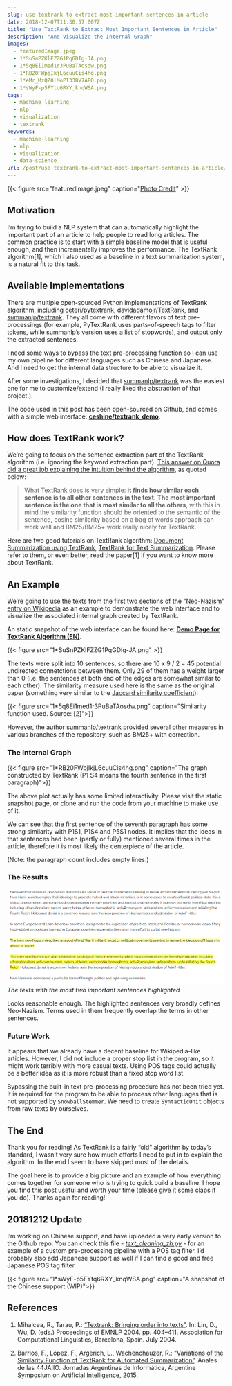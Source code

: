 ```yaml
---
slug: use-textrank-to-extract-most-important-sentences-in-article
date: 2018-12-07T11:30:57.007Z
title: "Use TextRank to Extract Most Important Sentences in Article"
description: "And Visualize the Internal Graph"
images:
  - featuredImage.jpeg
  - 1*SuSnPZKlFZZG1PqGDIg-JA.png
  - 1*5q8Ei1med1r3PuBaTAosdw.png
  - 1*RB20FWpjIkjL6cuuCis4hg.png
  - 1*eMr_MzQZ0lMoPI33BV7AEQ.png
  - 1*sWyF-p5FYtq6RXY_knqWSA.png
tags:
  - machine_learning
  - nlp
  - visualization
  - textrank
keywords:
  - machine-learning
  - nlp
  - visualization
  - data-science
url: /post/use-textrank-to-extract-most-important-sentences-in-article/
---
```


{{< figure src="featuredImage.jpeg" caption="[Photo Credit](https://pixabay.com/en/helicopter-mountains-flight-2966569/)" >}}

## Motivation

I’m trying to build a NLP system that can automatically highlight the important part of an article to help people to read long articles. The common practice is to start with a simple baseline model that is useful enough, and then incrementally improves the performance. The TextRank algorithm[1], which I also used as a baseline in a text summarization system, is a natural fit to this task.

## Available Implementations

There are multiple open-sourced Python implementations of TextRank algorithm, including [ceteri/pytextrank](https://github.com/ceteri/pytextrank), [davidadamojr/TextRank](https://github.com/davidadamojr/TextRank), and [summanlp/textrank](https://github.com/summanlp/textrank). They all come with different flavors of text pre-processings (for example, PyTextRank uses parts-of-speech tags to filter tokens, while summanlp’s version uses a list of stopwords), and output only the extracted sentences.

I need some ways to bypass the text pre-processing function so I can use my own pipeline for different languages such as Chinese and Japanese. And I need to get the internal data structure to be able to visualize it.

After some investigations, I decided that [summanlp/textrank](https://github.com/summanlp/textrank) was the easiest one for me to customize/extend (I really liked the abstraction of that project.).

The code used in this post has been open-sourced on Github, and comes with a simple web interface: **[ceshine/textrank_demo](https://github.com/ceshine/textrank_demo)**.

## How does TextRank work?

We’re going to focus on the sentence extraction part of the TextRank algorithm (i.e. ignoring the keyword extraction part). [This answer on Quora did a great job explaining the intuition behind the algorithm](https://www.quora.com/What-is-a-simple-but-detailed-explanation-of-Textrank), as quoted below:

> What TextRank does is very simple: **it finds how similar each sentence is to all other sentences in the text**. **The most important sentence is the one that is most similar to all the others**, with this in mind the similarity function should be oriented to the semantic of the sentence, cosine similarity based on a bag of words approach can work well and BM25/BM25+ work really nicely for TextRank.

Here are two good tutorials on TextRank algorithm: [Document Summarization using TextRank](https://joshbohde.com/blog/document-summarization/), [TextRank for Text Summarization](https://nlpforhackers.io/textrank-text-summarization/). Please refer to them, or even better, read the paper[1] if you want to know more about TextRank.

## An Example

We’re going to use the texts from the first two sections of the ["Neo-Nazism" entry on Wikipedia](https://www.wikiwand.com/en/Neo-Nazism) as an example to demonstrate the web interface and to visualize the associated internal graph created by TextRank.

An static snapshot of the web interface can be found here: **[Demo Page for TextRank Algorithm (EN)](https://publicb2.ceshine.net/file/ceshine-public/misc/textrank_demo.html)**.

{{< figure src="1*SuSnPZKlFZZG1PqGDIg-JA.png" >}}

The texts were split into 10 sentences, so there are 10 x 9 / 2 = 45 potential undirected connetctions between them. Only 29 of them has a weight larger than 0 (i.e. the sentences at both end of the edges are somewhat similar to each other). The similarity measure used here is the same as the original paper (something very similar to the [Jaccard similarity coefficient](https://www.wikiwand.com/en/Jaccard_index)):

{{< figure src="1*5q8Ei1med1r3PuBaTAosdw.png" caption="Similarity function used. Source: [2]">}}

However, the author [summanlp/textrank](https://github.com/summanlp/textrank) provided several other measures in various branches of the repository, such as BM25+ with correction.

### The Internal Graph

{{< figure src="1*RB20FWpjIkjL6cuuCis4hg.png" caption="The graph constructed by TextRank (P1 S4 means the fourth sentence in the first paragraph)">}}

The above plot actually has some limited interactivity. Please visit the static snapshot page, or clone and run the code from your machine to make use of it.

We can see that the first sentence of the seventh paragraph has some strong similarity with P1S1, P1S4 and P5S1 nodes. It implies that the ideas in that sentences had been (partly or fully) mentioned several times in the article, therefore it is most likely the centerpiece of the article.

(Note: the paragraph count includes empty lines.)

### The Results

![The texts with the most two important sentences highlighted](1*eMr_MzQZ0lMoPI33BV7AEQ.png)_The texts with the most two important sentences highlighted_

Looks reasonable enough. The highlighted sentences very broadly defines Neo-Nazism. Terms used in them frequently overlap the terms in other sentences.

### Future Work

It appears that we already have a decent baseline for Wikipedia-like articles. However, I did not include a proper stop list in the program, so it might work terribly with more casual texts. Using POS tags could actually be a better idea as it is more robust than a fixed stop word list.

Bypassing the built-in text pre-processing procedure has not been tried yet. It is required for the program to be able to process other languages that is not supported by `SnowballStemmer`. We need to create `SyntacticUnit` objects from raw texts by ourselves.

## The End

Thank you for reading! As TextRank is a fairly “old” algorithm by today’s standard, I wasn’t very sure how much efforts I need to put in to explain the algorithm. In the end I seem to have skipped most of the details.

The goal here is to provide a big picture and an example of how everything comes together for someone who is trying to quick build a baseline. I hope you find this post useful and worth your time (please give it some claps if you do). Thanks again for reading!

## 20181212 Update

I’m working on Chinese support, and have uploaded a very early version to the Github repo. You can check this file - _[text_cleaning_zh.py](https://github.com/ceshine/textrank_demo/blob/5c4bbd72e10cc2ca9f2c7dfa3a5efd0cbecd7e45/text_cleaning_zh.py)_ - for an example of a custom pre-processing pipeline with a POS tag filter. I’d probably also add Japanese support as well if I can find a good and free Japanese POS tag filter.

{{< figure src="1*sWyF-p5FYtq6RXY_knqWSA.png" caption="A snapshot of the Chinese support (WIP)">}}

## References

1. Mihalcea, R., Tarau, P.: [“Textrank: Bringing order into texts”](http://www.aclweb.org/anthology/W04-3252). In: Lin, D., Wu, D. (eds.) Proceedings of EMNLP 2004. pp. 404–411. Association for Computational Linguistics, Barcelona, Spain. July 2004.

1. Barrios, F., López, F., Argerich, L., Wachenchauzer, R.: [“Variations of the Similarity Function of TextRank for Automated Summarization”](https://arxiv.org/pdf/1602.03606.pdf). Anales de las 44JAIIO. Jornadas Argentinas de Informática, Argentine Symposium on Artificial Intelligence, 2015.
